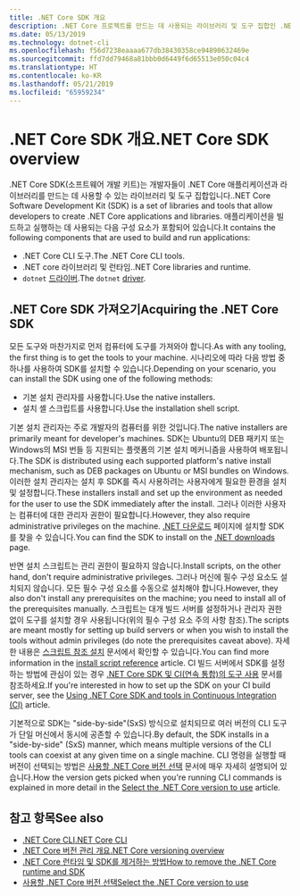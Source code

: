 ```yaml
---
title: .NET Core SDK 개요
description: .NET Core 프로젝트를 만드는 데 사용되는 라이브러리 및 도구 집합인 .NET Core SDK에 관해 알아보세요.
ms.date: 05/13/2019
ms.technology: dotnet-cli
ms.openlocfilehash: f56d7238eaaaa677db38430358ce94890632469e
ms.sourcegitcommit: ffd7dd79468a81bbb0d6449f6d65513e050c04c4
ms.translationtype: HT
ms.contentlocale: ko-KR
ms.lasthandoff: 05/21/2019
ms.locfileid: "65959234"
---
```

# <a name="net-core-sdk-overview"></a><span data-ttu-id="68a9e-103">.NET Core SDK 개요</span><span class="sxs-lookup"><span data-stu-id="68a9e-103">.NET Core SDK overview</span></span>

<span data-ttu-id="68a9e-104">.NET Core SDK(소프트웨어 개발 키트)는 개발자들이 .NET Core 애플리케이션과 라이브러리를 만드는 데 사용할 수 있는 라이브러리 및 도구 집합입니다.</span><span class="sxs-lookup"><span data-stu-id="68a9e-104">.NET Core Software Development Kit (SDK) is a set of libraries and tools that allow developers to create .NET Core applications and libraries.</span></span> <span data-ttu-id="68a9e-105">애플리케이션을 빌드하고 실행하는 데 사용되는 다음 구성 요소가 포함되어 있습니다.</span><span class="sxs-lookup"><span data-stu-id="68a9e-105">It contains the following components that are used to build and run applications:</span></span>

- <span data-ttu-id="68a9e-106">.NET Core CLI 도구.</span><span class="sxs-lookup"><span data-stu-id="68a9e-106">The .NET Core CLI tools.</span></span>
- <span data-ttu-id="68a9e-107">.NET core 라이브러리 및 런타임.</span><span class="sxs-lookup"><span data-stu-id="68a9e-107">.NET Core libraries and runtime.</span></span>
- <span data-ttu-id="68a9e-108">`dotnet` [드라이버](/tools/index.md#driver).</span><span class="sxs-lookup"><span data-stu-id="68a9e-108">The `dotnet` [driver](/tools/index.md#driver).</span></span>

## <a name="acquiring-the-net-core-sdk"></a><span data-ttu-id="68a9e-109">.NET Core SDK 가져오기</span><span class="sxs-lookup"><span data-stu-id="68a9e-109">Acquiring the .NET Core SDK</span></span>

<span data-ttu-id="68a9e-110">모든 도구와 마찬가지로 먼저 컴퓨터에 도구를 가져와야 합니다.</span><span class="sxs-lookup"><span data-stu-id="68a9e-110">As with any tooling, the first thing is to get the tools to your machine.</span></span> <span data-ttu-id="68a9e-111">시나리오에 따라 다음 방법 중 하나를 사용하여 SDK를 설치할 수 있습니다.</span><span class="sxs-lookup"><span data-stu-id="68a9e-111">Depending on your scenario, you can install the SDK using one of the following methods:</span></span>

- <span data-ttu-id="68a9e-112">기본 설치 관리자를 사용합니다.</span><span class="sxs-lookup"><span data-stu-id="68a9e-112">Use the native installers.</span></span>
- <span data-ttu-id="68a9e-113">설치 셸 스크립트를 사용합니다.</span><span class="sxs-lookup"><span data-stu-id="68a9e-113">Use the installation shell script.</span></span>

<span data-ttu-id="68a9e-114">기본 설치 관리자는 주로 개발자의 컴퓨터를 위한 것입니다.</span><span class="sxs-lookup"><span data-stu-id="68a9e-114">The native installers are primarily meant for developer's machines.</span></span> <span data-ttu-id="68a9e-115">SDK는 Ubuntu의 DEB 패키지 또는 Windows의 MSI 번들 등 지원되는 플랫폼의 기본 설치 메커니즘을 사용하여 배포됩니다.</span><span class="sxs-lookup"><span data-stu-id="68a9e-115">The SDK is distributed using each supported platform's native install mechanism, such as DEB packages on Ubuntu or MSI bundles on Windows.</span></span> <span data-ttu-id="68a9e-116">이러한 설치 관리자는 설치 후 SDK를 즉시 사용하려는 사용자에게 필요한 환경을 설치 및 설정합니다.</span><span class="sxs-lookup"><span data-stu-id="68a9e-116">These installers install and set up the environment as needed for the user to use the SDK immediately after the install.</span></span> <span data-ttu-id="68a9e-117">그러나 이러한 사용자는 컴퓨터에 대한 관리자 권한이 필요합니다.</span><span class="sxs-lookup"><span data-stu-id="68a9e-117">However, they also require administrative privileges on the machine.</span></span> <span data-ttu-id="68a9e-118">[.NET 다운로드](https://dotnet.microsoft.com/download) 페이지에 설치할 SDK를 찾을 수 있습니다.</span><span class="sxs-lookup"><span data-stu-id="68a9e-118">You can find the SDK to install on the [.NET downloads](https://dotnet.microsoft.com/download) page.</span></span>

<span data-ttu-id="68a9e-119">반면 설치 스크립트는 관리 권한이 필요하지 않습니다.</span><span class="sxs-lookup"><span data-stu-id="68a9e-119">Install scripts, on the other hand, don't require administrative privileges.</span></span> <span data-ttu-id="68a9e-120">그러나 머신에 필수 구성 요소도 설치되지 않습니다. 모든 필수 구성 요소를 수동으로 설치해야 합니다.</span><span class="sxs-lookup"><span data-stu-id="68a9e-120">However, they also don't install any prerequisites on the machine; you need to install all of the prerequisites manually.</span></span> <span data-ttu-id="68a9e-121">스크립트는 대개 빌드 서버를 설정하거나 관리자 권한 없이 도구를 설치할 경우 사용됩니다(위의 필수 구성 요소 주의 사항 참조).</span><span class="sxs-lookup"><span data-stu-id="68a9e-121">The scripts are meant mostly for setting up build servers or when you wish to install the tools without admin privileges (do note the prerequisites caveat above).</span></span> <span data-ttu-id="68a9e-122">자세한 내용은 [스크립트 참조 설치](tools/dotnet-install-script.md) 문서에서 확인할 수 있습니다.</span><span class="sxs-lookup"><span data-stu-id="68a9e-122">You can find more information in the [install script reference](tools/dotnet-install-script.md) article.</span></span> <span data-ttu-id="68a9e-123">CI 빌드 서버에서 SDK를 설정하는 방법에 관심이 있는 경우 [.NET Core SDK 및 CI(연속 통합)의 도구 사용](tools/using-ci-with-cli.md) 문서를 참조하세요.</span><span class="sxs-lookup"><span data-stu-id="68a9e-123">If you're interested in how to set up the SDK on your CI build server, see the [Using .NET Core SDK and tools in Continuous Integration (CI)](tools/using-ci-with-cli.md) article.</span></span>

<span data-ttu-id="68a9e-124">기본적으로 SDK는 "side-by-side"(SxS) 방식으로 설치되므로 여러 버전의 CLI 도구가 단일 머신에서 동시에 공존할 수 있습니다.</span><span class="sxs-lookup"><span data-stu-id="68a9e-124">By default, the SDK installs in a "side-by-side" (SxS) manner, which means multiple versions of the CLI tools can coexist at any given time on a single machine.</span></span> <span data-ttu-id="68a9e-125">CLI 명령을 실행할 때 버전이 선택되는 방법은 [사용할 .NET Core 버전 선택](/versions/selection.md) 문서에 매우 자세히 설명되어 있습니다.</span><span class="sxs-lookup"><span data-stu-id="68a9e-125">How the version gets picked when you're running CLI commands is explained in more detail in the [Select the .NET Core version to use](/versions/selection.md) article.</span></span>

## <a name="see-also"></a><span data-ttu-id="68a9e-126">참고 항목</span><span class="sxs-lookup"><span data-stu-id="68a9e-126">See also</span></span>

- [<span data-ttu-id="68a9e-127">.NET Core CLI</span><span class="sxs-lookup"><span data-stu-id="68a9e-127">.NET Core CLI</span></span>](tools/index.md)
- [<span data-ttu-id="68a9e-128">.NET Core 버전 관리 개요</span><span class="sxs-lookup"><span data-stu-id="68a9e-128">.NET Core versioning overview</span></span>](/versions/index.md)
- [<span data-ttu-id="68a9e-129">.NET Core 런타임 및 SDK를 제거하는 방법</span><span class="sxs-lookup"><span data-stu-id="68a9e-129">How to remove the .NET Core runtime and SDK</span></span>](versions/remove-runtime-sdk-versions.md)
- [<span data-ttu-id="68a9e-130">사용할 .NET Core 버전 선택</span><span class="sxs-lookup"><span data-stu-id="68a9e-130">Select the .NET Core version to use</span></span>](/versions/selection.md)
